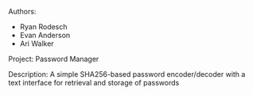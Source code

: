Authors: 

- Ryan Rodesch
- Evan Anderson
- Ari Walker

Project: Password Manager

Description:
A simple SHA256-based password encoder/decoder with a text interface for retrieval and storage of passwords
